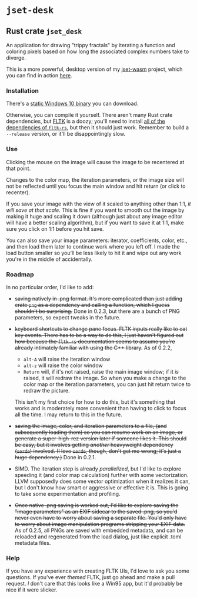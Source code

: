 # `jset-desk`
## Rust crate `jset_desk`
An application for drawing "trippy fractals" by iterating a function and
coloring pixels based on how long the associated complex numbers take to
diverge.

This is a more powerful, desktop version of my
[jset-wasm](https://github.com/d2718/jset-wasm) project, which you can
find in action [here](http://d2718.net/jset/).

### Installation

There's a [static Windows 10
binary](https://d2718.net/jset/jset_desk_win10.exe) you can download.

Otherwise, you can compile it yourself. There aren't many Rust crate
dependencies, but [FLTK](https://www.fltk.org/) is a doozy; you'll need
to install [all of the dependencies of
`fltk-rs`](https://docs.rs/fltk/latest/fltk/index.html#dependencies),
but then it should just work. Remember to build a `--release` version,
or it'll be disappointingly slow.

### Use

Clicking the mouse on the image will cause the image to be recentered at
that point.

Changes to the color map, the iteration parameters, or the image size
will not be reflected until you focus the main window and hit return (or
click to recenter).

If you save your image with the view of it scaled to anything other than
1:1, _it will save at that scale_. This is fine if you want to smooth out
the image by making it huge and scaling it down (although just about any
image editor will have a better scaling algorithm), but if you want to save
it at 1:1, make sure you click on 1:1 before you hit save.

You can also save your image parameters: iterator, coefficients, color, etc.,
and then load them later to continue work where you left off. I made the
load button smaller so you'll be less likely to hit it and wipe out any
work you're in the middle of accidentally.

### Roadmap

In no particular order, I'd like to add:

  * ~~saving natively in .png format. It's more complicated than just adding
    crate `png` as a dependency and calling a function, which I guess
    shouldn't be surprising.~~ Done in 0.2.3, but there are a bunch of
    PNG parameters, so expect tweaks in the future.
  * ~~keyboard shortcuts to change pane focus. FLTK inputs really like to eat
    key events. There has to be a way to do this, I just haven't figured
    out how because the `fltk-rs` documentation seems to assume you're
    already intimately familiar with using the C++ library.~~ As of 0.2.2,
      + `alt-A` will raise the iteration window
      + `alt-z` will raise the color window
      + `Return` will, if it's not raised, raise the main image window; if
        it _is_ raised, it will redraw the image. So when you make a change
        to the color map or the iteration parameters, you can just hit
        return twice to redraw the picture.
        
    This isn't my first choice for how to do this, but it's something that
    works and is moderately more convenient than having to click to focus
    all the time. I may return to this in the future.
  * ~~saving the image, color, and iteration parameters to a file, (and
    subsequently loading them) so you can resume work on an image, or
    generate a super-high-rez version later if someone likes it. This should
    be easy, but it involves getting _another_ heavyweight dependency
    (`serde`) involved. (I love `serde`, though, don't get me wrong; it's
    just a huge dependency.)~~ Done in 0.2.1.
  * SIMD. The iteration step is already _parallelized_, but I'd like to
    explore speeding it (and color map calculation) further with some
    vectorization. LLVM supposedly does some vector optimization when it
    realizes it can, but I don't know how smart or aggressive or effective
    it is. This is going to take some experimentation and profiling.
  * ~~Once native .png saving is worked out, I'd like to explore saving the
    "image parameters" as an EXIF sidecar to the saved .png, so you'd
    never even have to worry about saving a separate file. You'd only have
    to worry about image manipulation programs stripping your EXIF data.~~
    As of 0.2.5, all PNGs are saved with embedded metadata, and can be
    reloaded and regenerated from the load dialog, just like explicit
    .toml metadata files.

### Help

If you have any experience with creating FLTK UIs, I'd love to ask you some
questions. If you've ever _themed_ FLTK, just go ahead and make a pull
request. _I_ don't care that this looks like a Win95 app, but it'd probably
be nice if it were slicker.